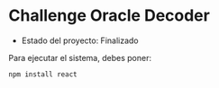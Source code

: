 <h1>Challenge Oracle Decoder</h1>

- Estado del proyecto: Finalizado

Para ejecutar el sistema, debes poner:

```npm install react```
